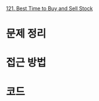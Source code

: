 [121. Best Time to Buy and Sell Stock](https://leetcode.com/problems/best-time-to-buy-and-sell-stock/)
# 문제 정리


# 접근 방법

# 코드


